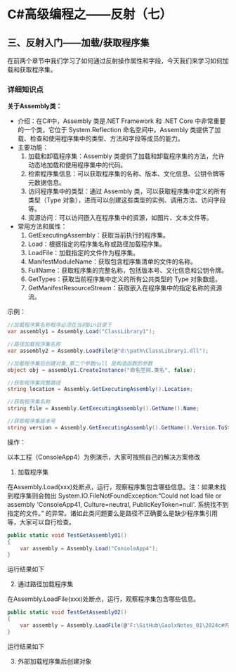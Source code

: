 # C#高级编程之——反射（七）

## 三、反射入门——加载/获取程序集

在前两个章节中我们学习了如何通过反射操作属性和字段，今天我们来学习如何加载和获取程序集。

### 详细知识点

**关于Assembly类：**

- 介绍：在C#中，Assembly 类是.NET Framework 和 .NET Core 中非常重要的一个类，它位于 System.Reflection 命名空间中。Assembly 类提供了加载、检查和使用程序集中的类型、方法和字段等成员的能力。
- 主要功能：
  1. 加载和卸载程序集：Assembly 类提供了加载和卸载程序集的方法，允许动态地加载和使用程序集中的代码。
  2. 检索程序集信息：可以获取程序集的名称、版本、文化信息、公钥令牌等元数据信息。
  3. 访问程序集中的类型：通过 Assembly 类，可以获取程序集中定义的所有类型（Type 对象），进而可以创建这些类型的实例、调用方法、访问字段等。
  4. 资源访问：可以访问嵌入在程序集中的资源，如图片、文本文件等。
- 常用方法和属性：
  1. GetExecutingAssembly：获取当前执行的程序集。
  2. Load：根据指定的程序集名称或路径加载程序集。
  3. LoadFile：加载指定的文件作为程序集。
  4. ManifestModuleName：获取包含程序集清单的文件的名称。
  5. FullName：获取程序集的完整名称，包括版本号、文化信息和公钥令牌。
  6. GetTypes：获取当前程序集中定义的所有公共类型的 Type 对象数组。
  7. GetManifestResourceStream：获取嵌入在程序集中的指定名称的资源流。

示例：

```csharp
//加载程序集名称程序必须在当前Bin目录下
var assembly1 = Assembly.Load("ClassLibrary1");

//路径加载程序集名称
var assembly2 = Assembly.LoadFile(@"d:\path\ClassLibrary1.dll");

//加载程序集后创建对象,第二个参数null 是构造函数的参数
object obj = assembly1.CreateInstance("命名空间.类名", false);

//获取程序集完整路径
string location = Assembly.GetExecutingAssembly().Location;

//获取程序集名称
string file = Assembly.GetExecutingAssembly().GetName().Name;

//获取程序集版本号
string version = Assembly.GetExecutingAssembly().GetName().Version.ToString();
```

操作：

以本工程（ConsoleApp4）为例演示，大家可按照自己的解决方案修改

1. 加载程序集

在Assembly.Load(xxx)处断点，运行，观察程序集包含哪些信息。注：如果未找到程序集则会抛出 System.IO.FileNotFoundException:“Could not load file or assembly 'ConsoleApp41, Culture=neutral, PublicKeyToken=null'. 系统找不到指定的文件。” 的异常。诸如此类问题要么是路径不正确要么是缺少程序集引用等，大家可以自行检查。

```csharp
public static void TestGetAssembly01()
{
    var assembly = Assembly.Load("ConsoleApp4");
}
```

运行结果如下

2. 通过路径加载程序集

在Assembly.LoadFile(xxx)处断点，运行，观察程序集包含哪些信息。

```csharp
public static void TestGetAssembly02()
{
    var assembly = Assembly.LoadFile(@"F:\GitHub\GaolxNotes_01\2024c#内功训练\c#高级笔记记录\20240619\ConsoleApp4\ConsoleApp4\bin\Debug\net8.0\ConsoleApp4.dll");
}
```

运行结果如下

3. 外部加载程序集后创建对象


